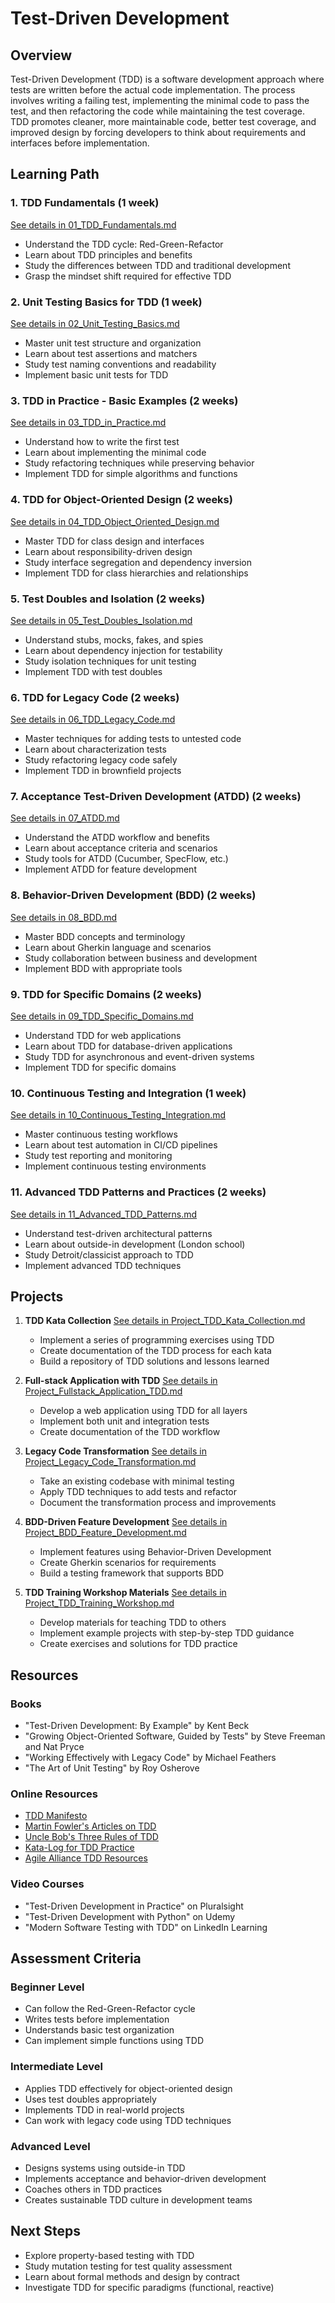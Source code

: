 # Test-Driven Development

## Overview
Test-Driven Development (TDD) is a software development approach where tests are written before the actual code implementation. The process involves writing a failing test, implementing the minimal code to pass the test, and then refactoring the code while maintaining the test coverage. TDD promotes cleaner, more maintainable code, better test coverage, and improved design by forcing developers to think about requirements and interfaces before implementation.

## Learning Path

### 1. TDD Fundamentals (1 week)
[See details in 01_TDD_Fundamentals.md](03_Test_Driven_Development/01_TDD_Fundamentals.md)
- Understand the TDD cycle: Red-Green-Refactor
- Learn about TDD principles and benefits
- Study the differences between TDD and traditional development
- Grasp the mindset shift required for effective TDD

### 2. Unit Testing Basics for TDD (1 week)
[See details in 02_Unit_Testing_Basics.md](03_Test_Driven_Development/02_Unit_Testing_Basics.md)
- Master unit test structure and organization
- Learn about test assertions and matchers
- Study test naming conventions and readability
- Implement basic unit tests for TDD

### 3. TDD in Practice - Basic Examples (2 weeks)
[See details in 03_TDD_in_Practice.md](03_Test_Driven_Development/03_TDD_in_Practice.md)
- Understand how to write the first test
- Learn about implementing the minimal code
- Study refactoring techniques while preserving behavior
- Implement TDD for simple algorithms and functions

### 4. TDD for Object-Oriented Design (2 weeks)
[See details in 04_TDD_Object_Oriented_Design.md](03_Test_Driven_Development/04_TDD_Object_Oriented_Design.md)
- Master TDD for class design and interfaces
- Learn about responsibility-driven design
- Study interface segregation and dependency inversion
- Implement TDD for class hierarchies and relationships

### 5. Test Doubles and Isolation (2 weeks)
[See details in 05_Test_Doubles_Isolation.md](03_Test_Driven_Development/05_Test_Doubles_Isolation.md)
- Understand stubs, mocks, fakes, and spies
- Learn about dependency injection for testability
- Study isolation techniques for unit testing
- Implement TDD with test doubles

### 6. TDD for Legacy Code (2 weeks)
[See details in 06_TDD_Legacy_Code.md](03_Test_Driven_Development/06_TDD_Legacy_Code.md)
- Master techniques for adding tests to untested code
- Learn about characterization tests
- Study refactoring legacy code safely
- Implement TDD in brownfield projects

### 7. Acceptance Test-Driven Development (ATDD) (2 weeks)
[See details in 07_ATDD.md](03_Test_Driven_Development/07_ATDD.md)
- Understand the ATDD workflow and benefits
- Learn about acceptance criteria and scenarios
- Study tools for ATDD (Cucumber, SpecFlow, etc.)
- Implement ATDD for feature development

### 8. Behavior-Driven Development (BDD) (2 weeks)
[See details in 08_BDD.md](03_Test_Driven_Development/08_BDD.md)
- Master BDD concepts and terminology
- Learn about Gherkin language and scenarios
- Study collaboration between business and development
- Implement BDD with appropriate tools

### 9. TDD for Specific Domains (2 weeks)
[See details in 09_TDD_Specific_Domains.md](03_Test_Driven_Development/09_TDD_Specific_Domains.md)
- Understand TDD for web applications
- Learn about TDD for database-driven applications
- Study TDD for asynchronous and event-driven systems
- Implement TDD for specific domains

### 10. Continuous Testing and Integration (1 week)
[See details in 10_Continuous_Testing_Integration.md](03_Test_Driven_Development/10_Continuous_Testing_Integration.md)
- Master continuous testing workflows
- Learn about test automation in CI/CD pipelines
- Study test reporting and monitoring
- Implement continuous testing environments

### 11. Advanced TDD Patterns and Practices (2 weeks)
[See details in 11_Advanced_TDD_Patterns.md](03_Test_Driven_Development/11_Advanced_TDD_Patterns.md)
- Understand test-driven architectural patterns
- Learn about outside-in development (London school)
- Study Detroit/classicist approach to TDD
- Implement advanced TDD techniques

## Projects

1. **TDD Kata Collection**
   [See details in Project_TDD_Kata_Collection.md](03_Test_Driven_Development/Project_TDD_Kata_Collection.md)
   - Implement a series of programming exercises using TDD
   - Create documentation of the TDD process for each kata
   - Build a repository of TDD solutions and lessons learned

2. **Full-stack Application with TDD**
   [See details in Project_Fullstack_Application_TDD.md](03_Test_Driven_Development/Project_Fullstack_Application_TDD.md)
   - Develop a web application using TDD for all layers
   - Implement both unit and integration tests
   - Create documentation of the TDD workflow

3. **Legacy Code Transformation**
   [See details in Project_Legacy_Code_Transformation.md](03_Test_Driven_Development/Project_Legacy_Code_Transformation.md)
   - Take an existing codebase with minimal testing
   - Apply TDD techniques to add tests and refactor
   - Document the transformation process and improvements

4. **BDD-Driven Feature Development**
   [See details in Project_BDD_Feature_Development.md](03_Test_Driven_Development/Project_BDD_Feature_Development.md)
   - Implement features using Behavior-Driven Development
   - Create Gherkin scenarios for requirements
   - Build a testing framework that supports BDD

5. **TDD Training Workshop Materials**
   [See details in Project_TDD_Training_Workshop.md](03_Test_Driven_Development/Project_TDD_Training_Workshop.md)
   - Develop materials for teaching TDD to others
   - Implement example projects with step-by-step TDD guidance
   - Create exercises and solutions for TDD practice

## Resources

### Books
- "Test-Driven Development: By Example" by Kent Beck
- "Growing Object-Oriented Software, Guided by Tests" by Steve Freeman and Nat Pryce
- "Working Effectively with Legacy Code" by Michael Feathers
- "The Art of Unit Testing" by Roy Osherove

### Online Resources
- [TDD Manifesto](https://tddmanifesto.com/)
- [Martin Fowler's Articles on TDD](https://martinfowler.com/tags/testing.html)
- [Uncle Bob's Three Rules of TDD](http://butunclebob.com/ArticleS.UncleBob.TheThreeRulesOfTdd)
- [Kata-Log for TDD Practice](https://kata-log.rocks/)
- [Agile Alliance TDD Resources](https://www.agilealliance.org/glossary/tdd/)

### Video Courses
- "Test-Driven Development in Practice" on Pluralsight
- "Test-Driven Development with Python" on Udemy
- "Modern Software Testing with TDD" on LinkedIn Learning

## Assessment Criteria

### Beginner Level
- Can follow the Red-Green-Refactor cycle
- Writes tests before implementation
- Understands basic test organization
- Can implement simple functions using TDD

### Intermediate Level
- Applies TDD effectively for object-oriented design
- Uses test doubles appropriately
- Implements TDD in real-world projects
- Can work with legacy code using TDD techniques

### Advanced Level
- Designs systems using outside-in TDD
- Implements acceptance and behavior-driven development
- Coaches others in TDD practices
- Creates sustainable TDD culture in development teams

## Next Steps
- Explore property-based testing with TDD
- Study mutation testing for test quality assessment
- Learn about formal methods and design by contract
- Investigate TDD for specific paradigms (functional, reactive)
